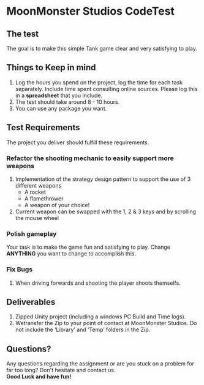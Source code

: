 # MoonMonster Studios CodeTest
## The test 
The goal is to make this simple Tank game clear and very satisfying to play.  

## Things to Keep in mind  
1. Log the hours you spend on the project, log the time for each task separately. Include time spent consulting online sources. Please log this in a **spreadsheet** that you include. 
1. The test should take around 8 - 10 hours.
1. You can use any package you want.

## Test Requirements  
The project you deliver should fulfill these requirements.  

### Refactor the shooting mechanic to easily support more weapons
1. Implementation of the strategy design pattern to support the use of 3 different weapons
    - A rocket
    - A flamethrower
    - A weapon of your choice!
1. Current weapon can be swapped with the 1, 2 & 3 keys and by scrolling the mouse wheel

### Polish gameplay
Your task is to make the game fun and satisfying to play. Change **ANYTHING** you want to change to accomplish this.

### Fix Bugs
1. When driving forwards and shooting the player shoots themselfs.

## Deliverables
1. Zipped Unity project (including a windows PC Build and Time logs). 
1. Wetransfer the Zip to your point of contact at MoonMonster Studios.
Do not include the ‘Library’ and ‘Temp’ folders in the Zip.

## Questions? 
Any questions regarding the assignment or are you stuck on a problem for far too long? Don't hesitate and contact us.\
**Good Luck and have fun!**

